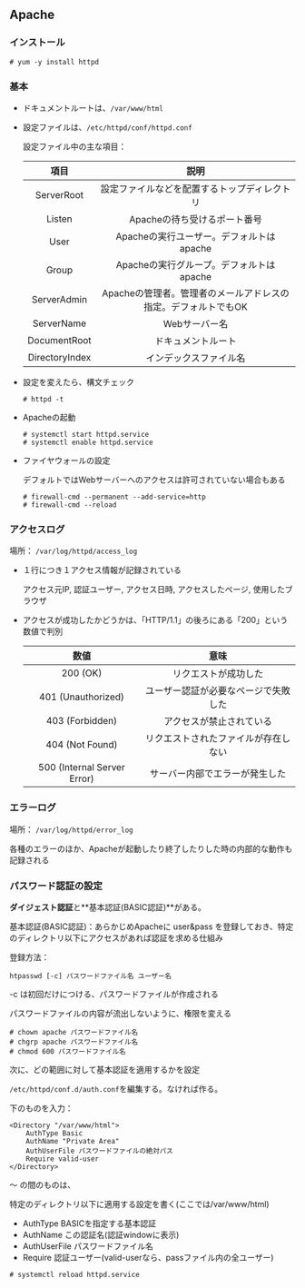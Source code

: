 ## Apache



### インストール

```
# yum -y install httpd
```



### 基本

* ドキュメントルートは、`/var/www/html`

* 設定ファイルは、`/etc/httpd/conf/httpd.conf`

   設定ファイル中の主な項目：

   |      項目      |                             説明                             |
   | :------------: | :----------------------------------------------------------: |
   |   ServerRoot   |         設定ファイルなどを配置するトップディレクトリ         |
   |     Listen     |                 Apacheの待ち受けるポート番号                 |
   |      User      |           Apacheの実行ユーザー。デフォルトはapache           |
   |     Group      |           Apacheの実行グループ。デフォルトはapache           |
   |  ServerAdmin   | Apacheの管理者。管理者のメールアドレスの指定。デフォルトでもOK |
   |   ServerName   |                        Webサーバー名                         |
   |  DocumentRoot  |                      ドキュメントルート                      |
   | DirectoryIndex |                    インデックスファイル名                    |

* 設定を変えたら、構文チェック

   ```
   # httpd -t
   ```

* Apacheの起動

   ```
   # systemctl start httpd.service
   # systemctl enable httpd.service
   ```

* ファイヤウォールの設定

   デフォルトではWebサーバーへのアクセスは許可されていない場合もある

   ```
   # firewall-cmd --permanent --add-service=http
   # firewall-cmd --reload
   ```



### アクセスログ

場所：	`/var/log/httpd/access_log`

* １行につき１アクセス情報が記録されている

   アクセス元IP, 認証ユーザー, アクセス日時, アクセスしたページ, 使用したブラウザ

* アクセスが成功したかどうかは、「HTTP/1.1」の後ろにある「200」という数値で判別

   |            数値             |                 意味                 |
   | :-------------------------: | :----------------------------------: |
   |          200 (OK)           |         リクエストが成功した         |
   |     401 (Unauthorized)      | ユーザー認証が必要なページで失敗した |
   |       403 (Forbidden)       |       アクセスが禁止されている       |
   |       404 (Not Found)       | リクエストされたファイルが存在しない |
   | 500 (Internal Server Error) |    サーバー内部でエラーが発生した    |



### エラーログ

場所：	`/var/log/httpd/error_log`

各種のエラーのほか、Apacheが起動したり終了したりした時の内部的な動作も記録される



### パスワード認証の設定

**ダイジェスト認証**と**基本認証(BASIC認証)**がある。

基本認証(BASIC認証)：あらかじめApacheに user&pass を登録しておき、特定のディレクトリ以下にアクセスがあれば認証を求める仕組み



登録方法：

```
htpasswd [-c] パスワードファイル名 ユーザー名
```

-c は初回だけにつける、パスワードファイルが作成される

パスワードファイルの内容が流出しないように、権限を変える

```
# chown apache パスワードファイル名
# chgrp apache パスワードファイル名
# chmod 600 パスワードファイル名
```

次に、どの範囲に対して基本認証を適用するかを設定

`/etc/httpd/conf.d/auth.conf`を編集する。なければ作る。

下のものを入力：

```
<Directory "/var/www/html">
	AuthType Basic
	AuthName "Private Area"
	AuthUserFile パスワードファイルの絶対パス
	Require valid-user
</Directory>
```

<Directory> 〜 </Directory>の間のものは、

特定のディレクトリ以下に適用する設定を書く(ここでは/var/www/html)

* AuthType			BASICを指定する基本認証
* AuthName		  この認証名(認証windowに表示)
* AuthUserFile	  パスワードファイル名
* Require			    認証ユーザー(valid-userなら、passファイル内の全ユーザー)

```
# systemctl reload httpd.service
```





























